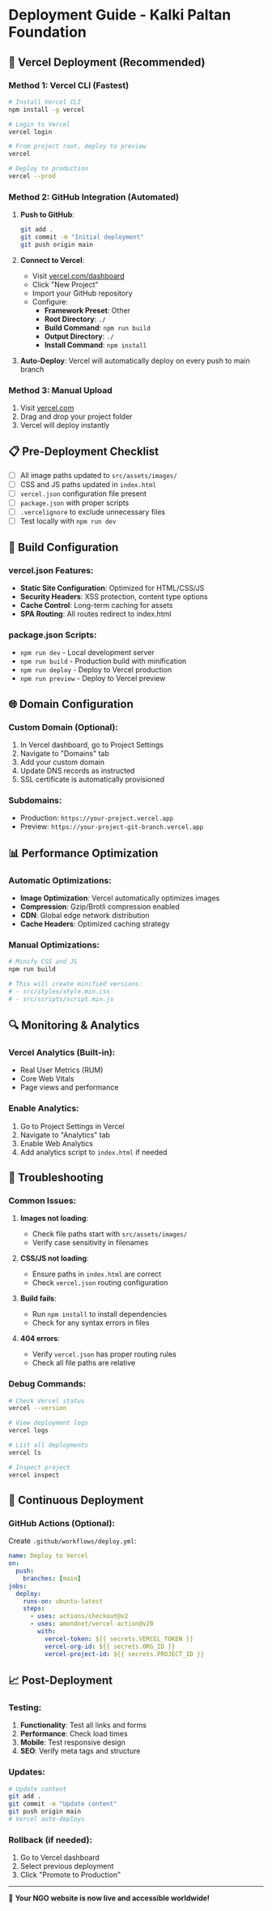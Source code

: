 # Deployment Guide - Kalki Paltan Foundation

## 🚀 Vercel Deployment (Recommended)

### Method 1: Vercel CLI (Fastest)
```bash
# Install Vercel CLI
npm install -g vercel

# Login to Vercel
vercel login

# From project root, deploy to preview
vercel

# Deploy to production
vercel --prod
```

### Method 2: GitHub Integration (Automated)
1. **Push to GitHub**:
   ```bash
   git add .
   git commit -m "Initial deployment"
   git push origin main
   ```

2. **Connect to Vercel**:
   - Visit [vercel.com/dashboard](https://vercel.com/dashboard)
   - Click "New Project"
   - Import your GitHub repository
   - Configure:
     - **Framework Preset**: Other
     - **Root Directory**: `./`
     - **Build Command**: `npm run build`
     - **Output Directory**: `./`
     - **Install Command**: `npm install`

3. **Auto-Deploy**: Vercel will automatically deploy on every push to main branch

### Method 3: Manual Upload
1. Visit [vercel.com](https://vercel.com)
2. Drag and drop your project folder
3. Vercel will deploy instantly

## 📋 Pre-Deployment Checklist

- [ ] All image paths updated to `src/assets/images/`
- [ ] CSS and JS paths updated in `index.html`
- [ ] `vercel.json` configuration file present
- [ ] `package.json` with proper scripts
- [ ] `.vercelignore` to exclude unnecessary files
- [ ] Test locally with `npm run dev`

## 🔧 Build Configuration

### vercel.json Features:
- **Static Site Configuration**: Optimized for HTML/CSS/JS
- **Security Headers**: XSS protection, content type options
- **Cache Control**: Long-term caching for assets
- **SPA Routing**: All routes redirect to index.html

### package.json Scripts:
- `npm run dev` - Local development server
- `npm run build` - Production build with minification
- `npm run deploy` - Deploy to Vercel production
- `npm run preview` - Deploy to Vercel preview

## 🌐 Domain Configuration

### Custom Domain (Optional):
1. In Vercel dashboard, go to Project Settings
2. Navigate to "Domains" tab
3. Add your custom domain
4. Update DNS records as instructed
5. SSL certificate is automatically provisioned

### Subdomains:
- Production: `https://your-project.vercel.app`
- Preview: `https://your-project-git-branch.vercel.app`

## 📊 Performance Optimization

### Automatic Optimizations:
- **Image Optimization**: Vercel automatically optimizes images
- **Compression**: Gzip/Brotli compression enabled
- **CDN**: Global edge network distribution
- **Cache Headers**: Optimized caching strategy

### Manual Optimizations:
```bash
# Minify CSS and JS
npm run build

# This will create minified versions:
# - src/styles/style.min.css
# - src/scripts/script.min.js
```

## 🔍 Monitoring & Analytics

### Vercel Analytics (Built-in):
- Real User Metrics (RUM)
- Core Web Vitals
- Page views and performance

### Enable Analytics:
1. Go to Project Settings in Vercel
2. Navigate to "Analytics" tab
3. Enable Web Analytics
4. Add analytics script to `index.html` if needed

## 🐛 Troubleshooting

### Common Issues:

1. **Images not loading**:
   - Check file paths start with `src/assets/images/`
   - Verify case sensitivity in filenames
   
2. **CSS/JS not loading**:
   - Ensure paths in `index.html` are correct
   - Check `vercel.json` routing configuration

3. **Build fails**:
   - Run `npm install` to install dependencies
   - Check for any syntax errors in files

4. **404 errors**:
   - Verify `vercel.json` has proper routing rules
   - Check all file paths are relative

### Debug Commands:
```bash
# Check Vercel status
vercel --version

# View deployment logs
vercel logs

# List all deployments
vercel ls

# Inspect project
vercel inspect
```

## 🔄 Continuous Deployment

### GitHub Actions (Optional):
Create `.github/workflows/deploy.yml`:
```yaml
name: Deploy to Vercel
on:
  push:
    branches: [main]
jobs:
  deploy:
    runs-on: ubuntu-latest
    steps:
      - uses: actions/checkout@v2
      - uses: amondnet/vercel-action@v20
        with:
          vercel-token: ${{ secrets.VERCEL_TOKEN }}
          vercel-org-id: ${{ secrets.ORG_ID }}
          vercel-project-id: ${{ secrets.PROJECT_ID }}
```

## 📈 Post-Deployment

### Testing:
1. **Functionality**: Test all links and forms
2. **Performance**: Check load times
3. **Mobile**: Test responsive design
4. **SEO**: Verify meta tags and structure

### Updates:
```bash
# Update content
git add .
git commit -m "Update content"
git push origin main
# Vercel auto-deploys
```

### Rollback (if needed):
1. Go to Vercel dashboard
2. Select previous deployment
3. Click "Promote to Production"

---

🎉 **Your NGO website is now live and accessible worldwide!**